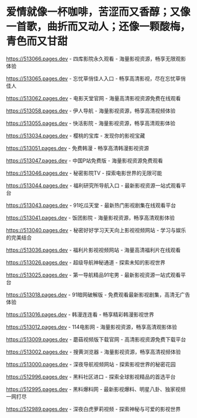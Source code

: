 # 爱情就像一杯咖啡，苦涩而又香醇；又像一首歌，曲折而又动人；还像一颗酸梅，青色而又甘甜

https://513066.pages.dev - 四库影院永久观看 - 海量影视资源，畅享无限观影体验

https://513065.pages.dev - 忘忧草俏佳人入口 - 畅享高清影视，尽在忘忧草俏佳人

https://513062.pages.dev - 电影天堂官网 - 海量高清影视资源免费在线观看

https://513058.pages.dev - 伊人导航 - 海量影视资源，畅享高清视频体验

https://513055.pages.dev - 快活影院 - 海量影视资源，畅享高清观影体验

https://513034.pages.dev - 樱桃的宝库 - 发现你的影视宝藏

https://513051.pages.dev - 免费韩漫 - 畅享高清韩漫影视资源

https://513047.pages.dev - 中国P站免费版 - 海量影视资源免费观看

https://513046.pages.dev - 秘密影院TV - 探索电影世界的无限可能

https://513044.pages.dev - 福利研究所导航入口 - 最新影视资源一站式观看平台

https://513043.pages.dev - 91吃瓜天堂 - 最新热门影视剧集在线观看平台

https://513041.pages.dev - 饭团影院 - 海量影视资源，畅享高清观影体验

https://513040.pages.dev - 秘密好好学习天天向上影视视频网站 - 学习与娱乐的完美结合

https://513036.pages.dev - 福利片影视视频网站 - 海量高清福利片在线观看

https://513026.pages.dev - 超级导航神秘通道 - 探索未知的影视世界

https://513025.pages.dev - 第一导航精品91宅男 - 最新影视资源一站式观看平台

https://513018.pages.dev - 91暗网破解版 - 免费观看最新影视剧集，高清无广告体验

https://513016.pages.dev - 韩漫连连看 - 畅享精彩韩漫影视世界

https://513012.pages.dev - 114电影网 - 海量影视资源，畅享高清观影体验

https://513009.pages.dev - 蘑菇视频版下载官网 - 高清影视资源免费下载平台

https://513002.pages.dev - 搜黄浏览器 - 海量影视资源，畅享高清视频体验

https://513000.pages.dev - 深夜导航视频网站 - 探索影视世界的秘密花园

https://512996.pages.dev - 黑料社区进口 - 探索全球影视精品的首选平台

https://512995.pages.dev - 黑料爆料网 - 最新影视爆料、明星八卦、独家视频一网打尽

https://512989.pages.dev - 深夜白虎萝莉视频 - 探索神秘与可爱的影视世界
